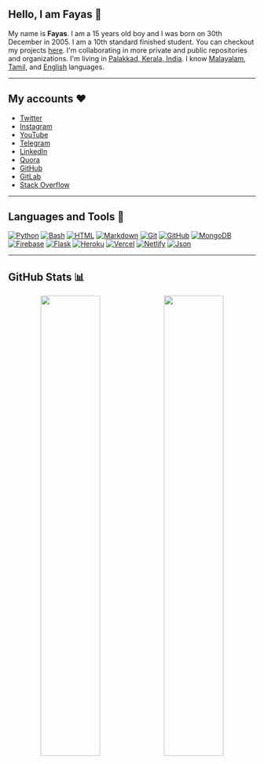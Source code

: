 ## Hello, I am Fayas 👋

My name is **Fayas**. I am a 15 years old boy and I was born on 30th December in 2005. I am a 10th standard finished student. You can checkout my projects [here](https://projects.fayas.me). I'm collaborating in more private and public repositories and organizations. I'm living in [Palakkad, Kerala, India](https://maps.app.goo.gl/qnG1KWshmAa8UEcf7). I know [Malayalam](https://google.com/search?q=Malayalam), [Tamil](https://google.com/search?q=Tamil), and [English](https://google.com/search?q=English) languages.

---

## My accounts ❤️

- [Twitter](https://twitter.com/FayasNoushad)
- [Instagram](https://instagram.com/TheFayas)
- [YouTube](https://youtube.com/channel/UCqC-Yzy8J9FuTH_lDRhBMCA)
- [Telegram](https://telegram.me/FayasNoushad)
- [LinkedIn](https://www.linkedin.com/in/fayasnoushad)
- [Quora](https://www.quora.com/profile/Fayas-Noushad-1)
- [GitHub](https://github.com/FayasNoushad)
- [GitLab](https://gitlab.com/FayasNoushad)
- [Stack Overflow](https://stackoverflow.com/users/16129096/fayas-noushad)

---

## Languages and Tools 🔨

[![Python](https://img.shields.io/badge/Python-%2314354C?&style=for-the-badge&logoColor=white&logo=python)](https://www.python.org)
[![Bash](https://img.shields.io/badge/Bash-grey?&style=for-the-badge&logoColor=white&logo=bash)](https://www.gnu.org/software/bash/)
[![HTML](https://img.shields.io/badge/HTML-%23E34F26?&style=for-the-badge&logoColor=white&logo=html5)](https://html.spec.whatwg.org)
[![Markdown](https://img.shields.io/badge/Markdown-black?&style=for-the-badge&logo=markdown)](https://daringfireball.net/projects/markdown/)
[![Git](https://img.shields.io/badge/Git-F05032?&style=for-the-badge&logoColor=white&logo=git)](https://git-scm.com)
[![GitHub](https://img.shields.io/badge/GitHub-black?&style=for-the-badge&logo=github)](https://github.com)
[![MongoDB](https://img.shields.io/badge/MongoDB-%234ea94b?&style=for-the-badge&logoColor=white&logo=mongodb)](https://mongodb.com)
[![Firebase](https://img.shields.io/badge/Firebase-FFCB2D?&style=for-the-badge&logoColor=white&logo=firebase)](https://firebase.google.com)
[![Flask](https://img.shields.io/badge/Flask-black?&style=for-the-badge&logo=flask)](https://flask.palletsprojects.com)
[![Heroku](https://img.shields.io/badge/Heroku-%23430098?&style=for-the-badge&logoColor=white&logo=heroku)](https://heroku.com)
[![Vercel](https://img.shields.io/badge/Vercel-black?&style=for-the-badge&logoColor=white&logo=vercel)](https://vercel.com)
[![Netlify](https://img.shields.io/badge/Netlify-teal?&style=for-the-badge&logoColor=white&logo=netlify)](https://netlify.com)
[![Json](https://img.shields.io/badge/Json-black?&style=for-the-badge&logo=json)](https://json.org)

---

## GitHub Stats 📊

<p align="center">
    <img width="49%" src="https://github-readme-stats.vercel.app/api?username=FayasNoushad&count_private=true&include_all_commits=true&show_icons=true&theme=tokyonight&custom_title=GitHub+Stats"/>
    <img width="49%" src="https://github-readme-streak-stats.herokuapp.com?user=FayasNoushad&theme=tokyonight"/>
</p>

